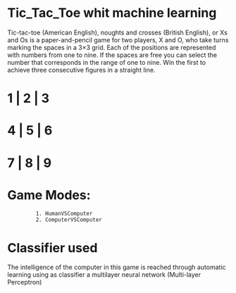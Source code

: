 # Tic_Tac_Toe whit machine learning
Tic-tac-toe (American English), noughts and crosses (British English), or Xs and Os is a paper-and-pencil game for two players, X and O, who take turns marking the spaces  in a 3×3 grid. Each of the positions are represented with numbers from one to nine. If the spaces are free you can select the number that corresponds in the range of one to nine. Win the first to achieve three consecutive figures in a straight line.
 # 1 | 2 | 3 
 # 4 | 5 | 6
 # 7 | 8 | 9
# Game Modes:
             1. HumanVSComputer
             2. ComputerVSComputer

# Classifier used
The intelligence of the computer in this game is reached through automatic learning using as classifier a multilayer neural network (Multi-layer Perceptron)
  
